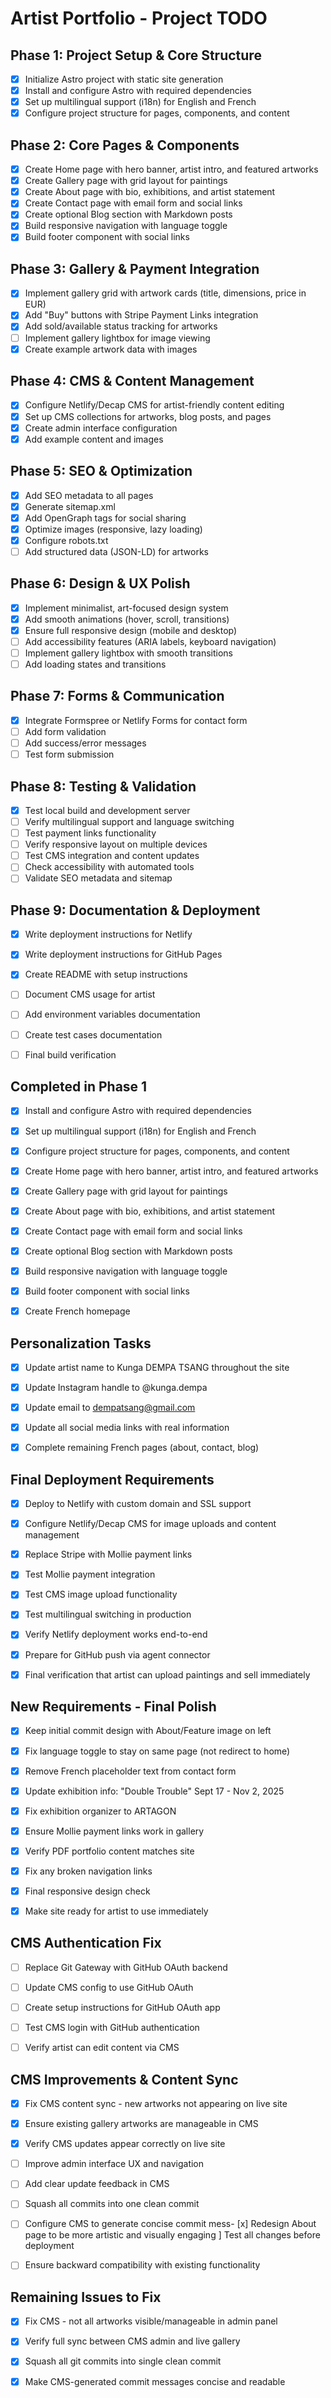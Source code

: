 # Artist Portfolio - Project TODO

## Phase 1: Project Setup & Core Structure
- [x] Initialize Astro project with static site generation
- [x] Install and configure Astro with required dependencies
- [x] Set up multilingual support (i18n) for English and French
- [x] Configure project structure for pages, components, and content

## Phase 2: Core Pages & Components
- [x] Create Home page with hero banner, artist intro, and featured artworks
- [x] Create Gallery page with grid layout for paintings
- [x] Create About page with bio, exhibitions, and artist statement
- [x] Create Contact page with email form and social links
- [x] Create optional Blog section with Markdown posts
- [x] Build responsive navigation with language toggle
- [x] Build footer component with social links

## Phase 3: Gallery & Payment Integration
- [x] Implement gallery grid with artwork cards (title, dimensions, price in EUR)
- [x] Add "Buy" buttons with Stripe Payment Links integration
- [x] Add sold/available status tracking for artworks
- [ ] Implement gallery lightbox for image viewing
- [x] Create example artwork data with images

## Phase 4: CMS & Content Management
- [x] Configure Netlify/Decap CMS for artist-friendly content editing
- [x] Set up CMS collections for artworks, blog posts, and pages
- [x] Create admin interface configuration
- [x] Add example content and images

## Phase 5: SEO & Optimization
- [x] Add SEO metadata to all pages
- [x] Generate sitemap.xml
- [x] Add OpenGraph tags for social sharing
- [x] Optimize images (responsive, lazy loading)
- [x] Configure robots.txt
- [ ] Add structured data (JSON-LD) for artworks

## Phase 6: Design & UX Polish
- [x] Implement minimalist, art-focused design system
- [x] Add smooth animations (hover, scroll, transitions)
- [x] Ensure full responsive design (mobile and desktop)
- [ ] Add accessibility features (ARIA labels, keyboard navigation)
- [ ] Implement gallery lightbox with smooth transitions
- [ ] Add loading states and transitions

## Phase 7: Forms & Communication
- [x] Integrate Formspree or Netlify Forms for contact form
- [ ] Add form validation
- [ ] Add success/error messages
- [ ] Test form submission

## Phase 8: Testing & Validation
- [x] Test local build and development server
- [ ] Verify multilingual support and language switching
- [ ] Test payment links functionality
- [ ] Verify responsive layout on multiple devices
- [ ] Test CMS integration and content updates
- [ ] Check accessibility with automated tools
- [ ] Validate SEO metadata and sitemap

## Phase 9: Documentation & Deployment
- [x] Write deployment instructions for Netlify
- [x] Write deployment instructions for GitHub Pages
- [x] Create README with setup instructions
- [ ] Document CMS usage for artist
- [ ] Add environment variables documentation
- [ ] Create test cases documentation
- [ ] Final build verification




## Completed in Phase 1
- [x] Install and configure Astro with required dependencies
- [x] Set up multilingual support (i18n) for English and French
- [x] Configure project structure for pages, components, and content
- [x] Create Home page with hero banner, artist intro, and featured artworks
- [x] Create Gallery page with grid layout for paintings
- [x] Create About page with bio, exhibitions, and artist statement
- [x] Create Contact page with email form and social links
- [x] Create optional Blog section with Markdown posts
- [x] Build responsive navigation with language toggle
- [x] Build footer component with social links
- [x] Create French homepage




## Personalization Tasks
- [x] Update artist name to Kunga DEMPA TSANG throughout the site
- [x] Update Instagram handle to @kunga.dempa
- [x] Update email to dempatsang@gmail.com
- [x] Update all social media links with real information
- [x] Complete remaining French pages (about, contact, blog)




## Final Deployment Requirements
- [x] Deploy to Netlify with custom domain and SSL support
- [x] Configure Netlify/Decap CMS for image uploads and content management
- [x] Replace Stripe with Mollie payment links
- [x] Test Mollie payment integration
- [x] Test CMS image upload functionality
- [x] Test multilingual switching in production
- [x] Verify Netlify deployment works end-to-end
- [x] Prepare for GitHub push via agent connector
- [x] Final verification that artist can upload paintings and sell immediately




## New Requirements - Final Polish
- [x] Keep initial commit design with About/Feature image on left
- [x] Fix language toggle to stay on same page (not redirect to home)
- [x] Remove French placeholder text from contact form
- [x] Update exhibition info: "Double Trouble" Sept 17 - Nov 2, 2025
- [x] Fix exhibition organizer to ARTAGON
- [x] Ensure Mollie payment links work in gallery
- [x] Verify PDF portfolio content matches site
- [x] Fix any broken navigation links
- [x] Final responsive design check
- [x] Make site ready for artist to use immediately




## CMS Authentication Fix
- [ ] Replace Git Gateway with GitHub OAuth backend
- [ ] Update CMS config to use GitHub OAuth
- [ ] Create setup instructions for GitHub OAuth app
- [ ] Test CMS login with GitHub authentication
- [ ] Verify artist can edit content via CMS




## CMS Improvements & Content Sync
- [x] Fix CMS content sync - new artworks not appearing on live site
- [x] Ensure existing gallery artworks are manageable in CMS
- [x] Verify CMS updates appear correctly on live site
- [ ] Improve admin interface UX and navigation
- [ ] Add clear update feedback in CMS
- [ ] Squash all commits into one clean commit
- [ ] Configure CMS to generate concise commit mess- [x] Redesign About page to be more artistic and visually engaging ] Test all changes before deployment
- [ ] Ensure backward compatibility with existing functionality




## Remaining Issues to Fix
- [x] Fix CMS - not all artworks visible/manageable in admin panel
- [x] Verify full sync between CMS admin and live gallery
- [x] Squash all git commits into single clean commit
- [x] Make CMS-generated commit messages concise and readable

